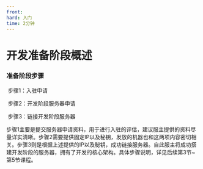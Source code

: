 ```yaml
---
front:
hard: 入门
time: 2分钟
---
```


# 开发准备阶段概述

### 准备阶段步骤

​		步骤1：入驻申请

​		步骤2：开发阶段服务器申请

​		步骤3：链接开发阶段服务器

​		步骤1主要是提交服务器申请资料，用于进行入驻的评估，建议服主提供的资料尽量详实清晰。步骤2需要提供固定IP以及秘钥，发放的机器也和这两项内容密切相关。步骤3则是根据上述提供的IP以及秘钥，成功链接服务器。自此服主将成功搭建开发阶段的服务器，拥有了开发的核心架构。具体步骤说明，详见后续第3节~第5节课程。
